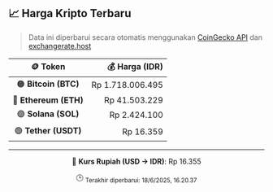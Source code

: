 

<!-- HARGA_KRIPTO -->
## 📈 Harga Kripto Terbaru

> Data ini diperbarui secara otomatis menggunakan [CoinGecko API](https://www.coingecko.com/) dan [exchangerate.host](https://exchangerate.host/)

<div align="center">

| 🪙 Token | 💰 Harga (IDR) |
|:------:|---------------:|
| 🟠 **Bitcoin (BTC)**   | Rp 1.718.006.495 |
| 🔵 **Ethereum (ETH)**  | Rp 41.503.229 |
| 🟣 **Solana (SOL)**    | Rp 2.424.100 |
| 🟢 **Tether (USDT)**   | Rp 16.359 |

---

💱 **Kurs Rupiah (USD → IDR)**: Rp 16.355

🕒 <sub>Terakhir diperbarui: 18/6/2025, 16.20.37</sub>

</div>
<!-- /HARGA_KRIPTO -->